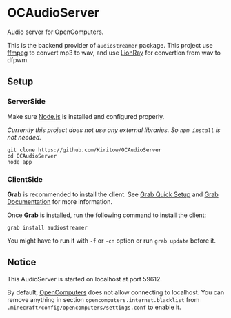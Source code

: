 # OCAudioServer
Audio server for OpenComputers.

This is the backend provider of `audiostreamer` package. This project use [ffmpeg](https://ffmpeg.org/) to convert mp3 to wav, and use [LionRay](https://github.com/gamax92/LionRay) for convertion from wav to dfpwm.

## Setup

### ServerSide

Make sure [Node.js](https://nodejs.org) is installed and configured properly.

*Currently this project does not use any external libraries. So `npm install` is not needed.*

```
git clone https://github.com/Kiritow/OCAudioServer
cd OCAudioServer
node app
```

### ClientSide

**Grab** is recommended to install the client. See [Grab Quick Setup](https://github.com/Kiritow/OpenComputerScripts#quick-setup) and [Grab Documentation](https://github.com/Kiritow/OpenComputerScripts/blob/master/DOC_Grab.md) for more information.

Once **Grab** is installed, run the following command to install the client:

```
grab install audiostreamer
```

You might have to run it with `-f` or `-cn` option or run `grab update` before it.

## Notice

This AudioServer is started on localhost at port 59612. 

By default, [OpenComputers](https://github.com/MightyPirates/OpenComputers) does not allow connecting to localhost. You can remove anything in section `opencomputers.internet.blacklist` from `.minecraft/config/opencomputers/settings.conf` to enable it.

